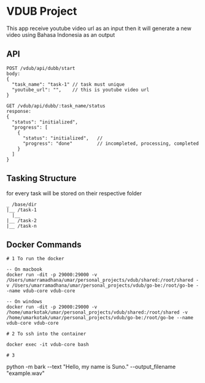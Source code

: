 # VDUB Project
This app receive youtube video url as an input then it will generate a new video using Bahasa Indonesia as an output

## API

```
POST /vdub/api/dubb/start
body:
{
  "task_name": "task-1" // task must unique
  "youtube_url": "",    // this is youtube video url
}
```

```
GET /vdub/api/dubb/:task_name/status
response:
{
  "status": "initialized",
  "progress": [
    {
      "status": "initialized",   //
      "progress": "done"         // incompleted, processing, completed
    }
  ]
}
```

## Tasking Structure
for every task will be stored on their respective folder

```
_ /base/dir
|__ /task-1
  |__
|__ /task-2
|__ /task-n
```


## Docker Commands

```
# 1 To run the docker

-- On macbook
docker run -dit -p 29000:29000 -v /Users/umarramadhana/umar/personal_projects/vdub/shared:/root/shared -v /Users/umarramadhana/umar/personal_projects/vdub/go-be:/root/go-be --name vdub-core vdub-core

-- On windows
docker run -dit -p 29000:29000 -v /home/umarkotak/umar/personal_projects/vdub/shared:/root/shared -v /home/umarkotak/umar/personal_projects/vdub/go-be:/root/go-be --name vdub-core vdub-core

# 2 To ssh into the container

docker exec -it vdub-core bash

# 3
```

python -m bark --text "Hello, my name is Suno." --output_filename "example.wav"
